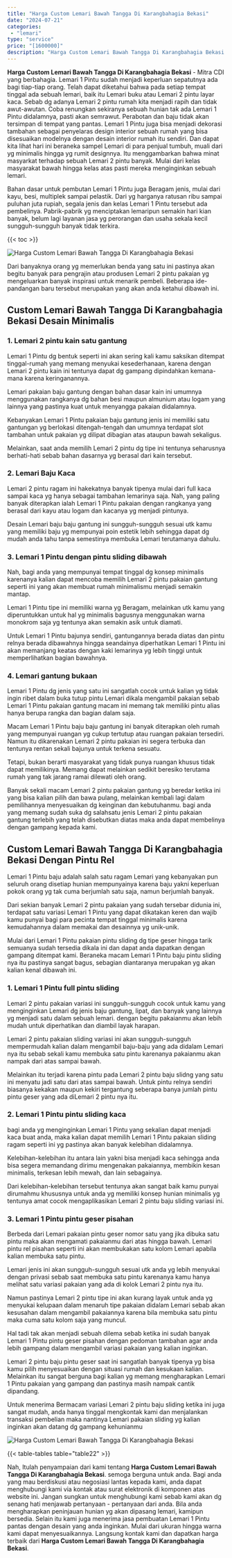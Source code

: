 ```yaml
---
title: "Harga Custom Lemari Bawah Tangga Di Karangbahagia Bekasi"
date: "2024-07-21"
categories:
 - "lemari"
type: "service"
price: "[1600000]"
description: "Harga Custom Lemari Bawah Tangga Di Karangbahagia Bekasi. Nah, Itulah penyampaian dari kami tentang **Harga Custom Lemari Bawah Tangga Di Karangbahagia Bekas..."
---
```


**Harga Custom Lemari Bawah Tangga Di Karangbahagia Bekasi** - Mitra CDI yang berbahagia. Lemari 1 Pintu sudah menjadi keperluan sepatutnya ada bagi tiap-tiap orang. Telah dapat diketahui bahwa pada setiap tempat tinggal ada sebuah lemari, baik itu Lemari buku atau Lemari 2 pintu layar kaca. Sebab dg adanya Lemari 2 pintu rumah kita menjadi rapih dan tidak awut-awutan. Coba renungkan sekiranya sebuah hunian tak ada Lemari 1 Pintu didalamnya, pasti akan semrawut. Perabotan dan baju tidak akan tersimpan di tempat yang pantas. Lemari 1 Pintu juga bisa menjadi dekorasi tambahan sebagai penyelaras design interior sebuah rumah yang bisa disesuaikan modelnya dengan desain interior rumah itu sendiri. Dan dapat kita lihat hari ini beraneka sampel Lemari di para penjual tumbuh, muali dari yg minimalis hingga yg rumit designnya. Itu menggambarkan bahwa minat masyarkat terhadap sebuah Lemari 2 pintu banyak. Mulai dari kelas masyarakat bawah hingga kelas atas pasti mereka menginginkan sebuah lemari.

Bahan dasar untuk pembutan Lemari 1 Pintu juga Beragam jenis, mulai dari kayu, besi, multiplek sampai pelastik. Dari yg harganya ratusan ribu sampai puluhan juta rupiah, segala jenis dan kelas Lemari 1 Pintu tersebut ada pembelinya. Pabrik-pabrik yg menciptakan lemaripun semakin hari kian banyak, belum lagi layanan jasa yg perorangan dan usaha sekala kecil sungguh-sungguh banyak tidak terkira.

{{< toc >}}

![Harga Custom Lemari Bawah Tangga Di Karangbahagia Bekasi](/images/mebel/lemari-umum-027.jpg)

Dari banyaknya orang yg memerlukan benda yang satu ini pastinya akan begitu banyak para pengrajin atau produsen Lemari 2 pintu pakaian yg mengeluarkan banyak inspirasi untuk menarik pembeli. Beberapa ide-pandangan baru tersebut merupakan yang akan anda ketahui dibawah ini.

## Custom Lemari Bawah Tangga Di Karangbahagia Bekasi Desain Minimalis

### 1\. Lemari 2 pintu kain satu gantung

Lemari 1 Pintu dg bentuk seperti ini akan sering kali kamu saksikan ditempat tinggal-rumah yang memang menyukai kesederhanaan, karena dengan Lemari 2 pintu kain ini tentunya dapat dg gampang dipindahkan kemana-mana karena keringanannya.

Lemari pakaian baju gantung dengan bahan dasar kain ini umumnya menggunakan rangkanya dg bahan besi maupun almunium atau logam yang lainnya yang pastinya kuat untuk menyangga pakaian didalamnya.

Kebanyakan Lemari 1 Pintu pakaian baju gantung jenis ini memiliki satu gantungan yg berlokasi ditengah-tengah dan umumnya terdapat slot tambahan untuk pakaian yg dilipat dibagian atas ataupun bawah sekaligus.

Melainkan, saat anda memilih Lemari 2 pintu dg tipe ini tentunya seharusnya berhati-hati sebab bahan dasarnya yg berasal dari kain tersebut.

### 2\. Lemari Baju Kaca

Lemari 2 pintu ragam ini hakekatnya banyak tipenya mulai dari full kaca sampai kaca yg hanya sebagai tambahan lemarinya saja. Nah, yang paling banyak diterapkan ialah Lemari 1 Pintu pakaian dengan rangkanya yang berasal dari kayu atau logam dan kacanya yg menjadi pintunya.

Desain Lemari baju baju gantung ini sungguh-sungguh sesuai utk kamu yang memiliki baju yg mempunyai poin estetik lebih sehingga dapat dg mudah anda tahu tanpa semestinya membuka Lemari terutamanya dahulu.

### 3\. Lemari 1 Pintu dengan pintu sliding dibawah

Nah, bagi anda yang mempunyai tempat tinggal dg konsep minimalis karenanya kalian dapat mencoba memilih Lemari 2 pintu pakaian gantung seperti ini yang akan membuat rumah minimalismu menjadi semakin mantap.

Lemari 1 Pintu tipe ini memiliki warna yg Beragam, melainkan utk kamu yang diperuntukkan untuk hal yg minimalis bagusnya menggunakan warna monokrom saja yg tentunya akan semakin asik untuk diamati.

Untuk Lemari 1 Pintu bajunya sendiri, gantungannya berada diatas dan pintu relnya berada dibawahnya hingga seandainya diperhatikan Lemari 1 Pintu ini akan memanjang keatas dengan kaki lemarinya yg lebih tinggi untuk memperlihatkan bagian bawahnya.

### 4\. Lemari gantung bukaan

Lemari 1 Pintu dg jenis yang satu ini sangatlah cocok untuk kalian yg tidak ingin ribet dalam buka tutup pintu Lemari dikala mengambil pakaian sebab Lemari 1 Pintu pakaian gantung macam ini memang tak memiliki pintu alias hanya berupa rangka dan bagian dalam saja.

Macam Lemari 1 Pintu baju baju gantung ini banyak diterapkan oleh rumah yang mempunyai ruangan yg cukup tertutup atau ruangan pakaian tersediri. Namun itu dikarenakan Lemari 2 pintu pakaian ini segera terbuka dan tentunya rentan sekali bajunya untuk terkena sesuatu.

Tetapi, bukan berarti masyarakat yang tidak punya ruangan khusus tidak dapat memilikinya. Memang dapat melainkan sedikit beresiko terutama rumah yang tak jarang ramai dilewati oleh orang.

Banyak sekali macam Lemari 2 pintu pakaian gantung yg beredar ketika ini yang bisa kalian pilih dan bawa pulang, melainkan kembali lagi dalam pemilihannya menyesuaikan dg keinginan dan kebutuhanmu. bagi anda yang memang sudah suka dg salahsatu jenis Lemari 2 pintu pakaian gantung terlebih yang telah disebutkan diatas maka anda dapat membelinya dengan gampang kepada kami.

## Custom Lemari Bawah Tangga Di Karangbahagia Bekasi Dengan Pintu Rel

Lemari 1 Pintu baju adalah salah satu ragam Lemari yang kebanyakan pun seluruh orang disetiap hunian mempunyainya karena baju yakni keperluan pokok orang yg tak cuma berjumlah satu saja, namun berjumlah banyak.

Dari sekian banyak Lemari 2 pintu pakaian yang sudah tersebar didunia ini, terdapat satu variasi Lemari 1 Pintu yang dapat dikatakan keren dan wajib kamu punyai bagi para pecinta tempat tinggal minimalis karena kemudahannya dalam memakai dan desainnya yg unik-unik.

Mulai dari Lemari 1 Pintu pakaian pintu sliding dg tipe geser hingga tarik semuanya sudah tersedia dikala ini dan dapat anda dapatkan dengan gampang ditempat kami. Beraneka macam Lemari 1 Pintu baju pintu sliding nya itu pastinya sangat bagus, sebagian diantaranya merupakan yg akan kalian kenal dibawah ini.

### 1\. Lemari 1 Pintu full pintu sliding

Lemari 2 pintu pakaian variasi ini sungguh-sungguh cocok untuk kamu yang menginginkan Lemari dg jenis baju gantung, lipat, dan banyak yang lainnya yg menjadi satu dalam sebuah lemari. dengan begitu pakaianmu akan lebih mudah untuk diperhatikan dan diambil layak harapan.

Lemari 2 pintu pakaian sliding variasi ini akan sungguh-sungguh mempermudah kalian dalam mengambil baju-baju yang ada didalam Lemari nya itu sebab sekali kamu membuka satu pintu karenanya pakaianmu akan nampak dari atas sampai bawah.

Melainkan itu terjadi karena pintu pada Lemari 2 pintu baju slidng yang satu ini menyatu jadi satu dari atas sampai bawah. Untuk pintu relnya sendiri biasanya kekakan maupun kekiri tergantung seberapa banya jumlah pintu pintu geser yang ada diLemari 2 pintu nya itu.

### 2\. Lemari 1 Pintu pintu sliding kaca

bagi anda yg menginginkan Lemari 1 Pintu yang sekalian dapat menjadi kaca buat anda, maka kalian dapat memilih Lemari 1 Pintu pakaian sliding ragam seperti ini yg pastinya akan banyak kelebihan didalamnya.

Kelebihan-kelebihan itu antara lain yakni bisa menjadi kaca sehingga anda bisa segera memandang dirimu mengenakan pakaiannya, membikin kesan minimalis, terkesan lebih mewah, dan lain sebagainya.

Dari kelebihan-kelebihan tersebut tentunya akan sangat baik kamu punyai dirumahmu khususnya untuk anda yg memiliki konsep hunian minimalis yg tentunya amat cocok mengaplikasikan Lemari 2 pintu baju sliding variasi ini.

### 3\. Lemari 1 Pintu pintu geser pisahan

Berbeda dari Lemari pakaian pintu geser nomor satu yang jika dibuka satu pintu maka akan mengamati pakaianmu dari atas hingga bawah. Lemari pintu rel pisahan seperti ini akan membukakan satu kolom Lemari apabila kalian membuka satu pintu.

Lemari jenis ini akan sungguh-sungguh sesuai utk anda yg lebih menyukai dengan privasi sebab saat membuka satu pintu karenanya kamu hanya melihat satu variasi pakaian yang ada di kolok Lemari 2 pintu nya itu.

Namun pastinya Lemari 2 pintu tipe ini akan kurang layak untuk anda yg menyukai kelupaan dalam menaruh tipe pakaian didalam Lemari sebab akan kesusahan dalam mengambil pakaiannya karena bila membuka satu pintu maka cuma satu kolom saja yang muncul.

Hal tadi tak akan menjadi sebuah dilema sebab ketika ini sudah banyak Lemari 1 Pintu pintu geser pisahan dengan pedoman tambahan agar anda lebih gampang dalam mengambil variasi pakaian yang kalian inginkan.

Lemari 2 pintu baju pintu geser saat ini sangatlah banyak tipenya yg bisa kamu pilih menyesuaikan dengan situasi rumah dan kesukaan kalian. Melainkan itu sangat berguna bagi kalian yg memang mengharapkan Lemari 1 Pintu pakaian yang gampang dan pastinya masih nampak cantik dipandang.

Untuk menerima Bermacam variasi Lemari 2 pintu baju sliding ketika ini juga sangat mudah, anda hanya tinggal mengkontak kami dan menjalankan transaksi pembelian maka nantinya Lemari pakaian sliding yg kalian inginkan akan datang dg gampang kehunianmu

![Harga Custom Lemari Bawah Tangga Di Karangbahagia Bekasi](/images/mebel/lemari-buku-017.jpg)

{{< table-tables table="table22" >}}

Nah, Itulah penyampaian dari kami tentang **Harga Custom Lemari Bawah Tangga Di Karangbahagia Bekasi**. semoga berguna untuk anda. Bagi anda yang mau berdiskusi atau negosiasi lantas kepada kami, anda dapat menghubungi kami via kontak atau surat elektronik di komponen atas website ini. Jangan sungkan untuk menghubungi kami sebab kami akan dg senang hati menjawab pertanyaan - pertanyaan dari anda. Bila anda mengharapkan peninjauan hunian yg akan dipasang lemari, kamipun bersedia. Selain itu kami juga menerima jasa pembuatan Lemari 1 Pintu pantas dengan desain yang anda inginkan. Mulai dari ukuran hingga warna kami dapat menyesuaikannya. Langsung kontak kami dan dapatkan harga terbaik dari **Harga Custom Lemari Bawah Tangga Di Karangbahagia Bekasi**.
